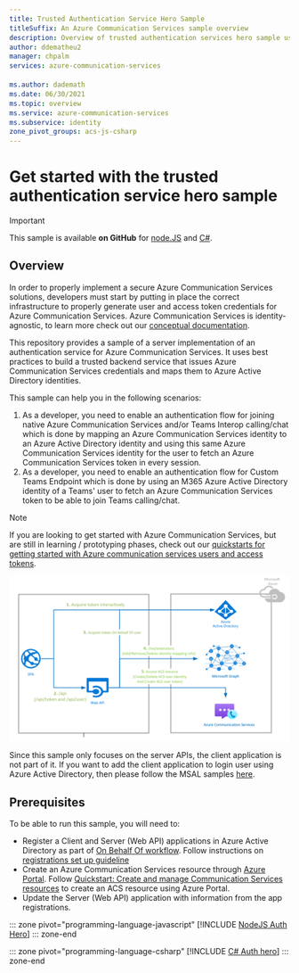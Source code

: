 ```yaml
---
title: Trusted Authentication Service Hero Sample
titleSuffix: An Azure Communication Services sample overview
description: Overview of trusted authentication services hero sample using Azure Communication Services to enable developers to learn more about the inner workings of the sample and learn how to modify it.
author: ddematheu2
manager: chpalm
services: azure-communication-services

ms.author: dademath
ms.date: 06/30/2021
ms.topic: overview
ms.service: azure-communication-services
ms.subservice: identity
zone_pivot_groups: acs-js-csharp
---
```


# Get started with the trusted authentication service hero sample

> [!IMPORTANT]
> This sample is available **on GitHub** for [node.JS](https://github.com/Azure-Samples/communication-services-authentication-hero-nodejs) and [C#](https://github.com/Azure-Samples/communication-services-authentication-hero-csharp).

## Overview

In order to properly implement a secure Azure Communication Services solutions, developers must start by putting in place the correct infrastructure to properly generate user and access token credentials for Azure Communication Services. Azure Communication Services is identity-agnostic, to learn more check out our [conceptual documentation](../../concepts/identity-model).

This repository provides a sample of a server implementation of an authentication service for Azure Communication Services. It uses best practices to build a trusted backend service that issues Azure Communication Services credentials and maps them to Azure Active Directory identities. 

This sample can help you in the following scenarios:
1. As a developer, you need to enable an authentication flow for joining native Azure Communication Services and/or Teams Interop calling/chat which is done by mapping an Azure Communication Services identity to an Azure Active Directory identity and using this same Azure Communication Services identity for the user to fetch an Azure Communication Services token in every session.
2. As a developer, you need to enable an authentication flow for Custom Teams Endpoint which is done by using an M365 Azure Active Directory identity of a Teams' user to fetch an Azure Communication Services token to be able to join Teams calling/chat.

> [!NOTE]
>If you are looking to get started with Azure Communication Services, but are still in learning / prototyping phases, check out our [quickstarts for getting started with Azure communication services users and access tokens](../../quickstarts/access-tokens?pivots=programming-language-csharp).

![Azure Communication Services Authentication Server Sample Overview Flow](./media/auth/ACS-Authentication-Server-Sample_Overview-Flow.png)

Since this sample only focuses on the server APIs, the client application is not part of it. If you want to add the client application to login user using Azure Active Directory, then please follow the MSAL samples [here](https://github.com/AzureAD/microsoft-authentication-library-for-js).


## Prerequisites

To be able to run this sample, you will need to:

- Register a Client and Server (Web API) applications in Azure Active Directory as part of [On Behalf Of workflow](https://docs.microsoft.com/azure/active-directory/develop/v2-oauth2-on-behalf-of-flow). Follow instructions on [registrations set up guideline](https://github.com/Azure-Samples/communication-services-authentication-hero-csharp/blob/main/docs/deployment-guides/set-up-app-registrations.md)
- Create an Azure Communication Services resource through [Azure Portal](../../quickstarts/create-communication-resource?tabs=linux&pivots=platform-azp). Follow [Quickstart: Create and manage Communication Services resources](../../quickstarts/create-communication-resource?tabs=windows&pivots=platform-azp) to create an ACS resource using Azure Portal.
- Update the Server (Web API) application with information from the app registrations.

::: zone pivot="programming-language-javascript"
[!INCLUDE [NodeJS Auth Hero](./includes/node-auth-hero.md)]
::: zone-end

::: zone pivot="programming-language-csharp"
[!INCLUDE [C# Auth hero](./includes/csharp-auth-hero.md)]
::: zone-end
